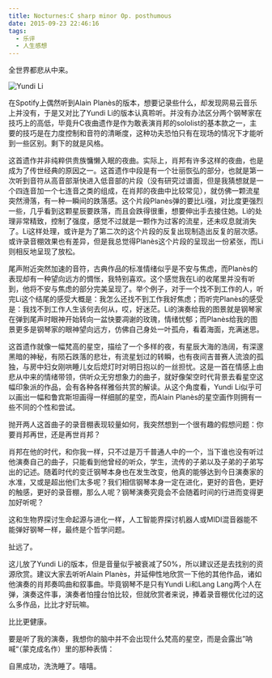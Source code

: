 ```yaml
---
title: Nocturnes:C sharp minor Op. posthumous
date: 2015-09-23 22:46:16
tags:
  - 乐评
  - 人生感想
---
```


全世界都悲从中来。
<!--more-->

![Yundi Li](/images/yundi.jpg)

在Spotify上偶然听到Alain Planès的版本，想要记录些什么，却发现网易云音乐上并没有，于是又对比了Yundi Li的版本认真聆听。并没有办法区分两个钢琴家在技巧上的高低，毕竟升C夜曲遗作是作为敢表演肖邦的sololist的基本款之一，主要的技巧是在力度控制和音符的清晰度，这种功夫恐怕只有在现场的情况下才能听到一些区别。剩下的就是风格。

这首遗作并非纯粹供贵族慵懒入眠的夜曲。实际上，肖邦有许多这样的夜曲，也是成为了传世经典的原因之一。这首遗作中段是有一个壮丽恢弘的部分，也就是第一次听到音符从高音部渐快进入低音部的片段（没有研究过谱面，但是我猜想就是一个四连音加一个七连音之类的组成，在肖邦的夜曲中比较常见），就仿佛一颗流星突然滑落，有一种一瞬间的跌落感。这个片段Planès弹的要比Li强，对比度更强烈一些，几乎看到这颗星辰要跌落，而且会跌得很重，想要伸出手去接住她。Li的处理非常精致，控制了强度，感觉不过就是一颗作为过客的流星，还未叹息就消失了。Li这样处理，或许是为了第二次的这个片段的反复出现制造出反复的层次感。或许录音棚效果也有差异，但是我总觉得Planès这个片段的呈现出一份紧张，而Li则相反地呈现了放松。

尾声附近突然加速的音符，古典作品的标准情绪似乎是不安与焦虑，而Planès的表现却有一种望向远方的惆怅，我特别喜欢。这个感觉我在Li的收尾里并没有听到，他将不安与焦虑的部分完美呈现了。举个例子，对于一个找不到工作的人，听完Li这个结尾的感受大概是：我怎么还找不到工作我好焦虑；而听完Planès的感受是：我找不到工作人生该何去何从，哎，好迷茫。Li的演奏给我的图景就是钢琴家在弹到尾声时眼神开始转向一盆快要凋谢的玫瑰，情绪忧郁；而Planès给我的图景更多是钢琴家的眼神望向远方，仿佛自己身处一叶孤舟，看着海面，充满迷思。

这首遗作就像一幅梵高的星空，描绘了一个多样的夜，有星辰大海的浩阔，有深邃黑暗的神秘，有陨石跌落的悲壮，有流星划过的转瞬，也有夜间吉普赛人流浪的孤独，与房中妇女刚哄睡儿女后熄灯时对明日抱以的一丝担忧。这是一首在情感上由悲从中来的情绪带领，供听众无穷想象力的曲子，就好像架空时代背景去看星空这幅印象派的作品，会有各种各样雅俗共赏的解读。从这个角度看，Yundi Li似乎可以画出一幅和鲁宾斯坦画得一样细腻的星空，而Alain Planès的星空画作则拥有一些不同的个性和尝试。

抛开两人这首曲子的录音棚表现较量如何，我突然想到一个很有趣的假想问题：你要肖邦再世，还是再世肖邦？

肖邦在他的时代，和你我一样，只不过是万千普通人中的一个，当下谁也没有听过他演奏自己的曲子，只能看到他曾经的听众，学生，流传的子弟以及子弟的子弟写出的记述。随着时代的变迁钢琴本身也在发生改变，他真的能够达到今日演奏家的水准，又或是超出他们太多呢？我们相信钢琴本身一定在进化，更好的音色，更好的触感，更好的录音棚，那么人呢？钢琴演奏究竟会不会随着时间的行进而变得更加好听呢？

这和生物界探讨生命起源与进化一样，人工智能界探讨机器人或MIDI混音器能不能弹好钢琴一样，最终是个哲学问题。

扯远了。

这儿放了Yundi Li的版本，但是音量似乎被衰减了50%，所以建议还是去找别的资源欣赏。建议大家去听听Alain Planès，并延伸性地欣赏一下他的其他作品，诸如他演奏的肖邦奏鸣曲和叙事曲。毕竟钢琴不是只有Yundi Li和Lang Lang两个人在弹，演奏这件事，演奏者怕撞台怕比较，但就欣赏者来说，捧着录音棚优化过的这么多作品，比比才好玩嘛。

比比更健康。

要是听了我的演奏，我想你的脑中并不会出现什么梵高的星空，而是会露出”呐喊“（蒙克成名作）里的那种表情：

自黑成功，洗洗睡了。嘻嘻。
